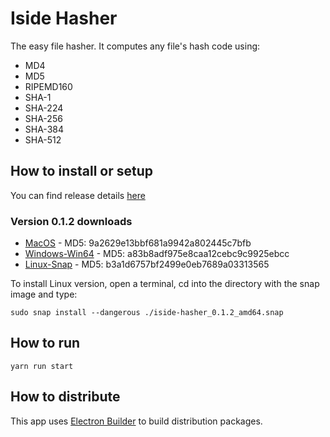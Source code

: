 # Iside Hasher

The easy file hasher. It computes any file's hash code using:

* MD4
* MD5
* RIPEMD160
* SHA-1
* SHA-224
* SHA-256
* SHA-384
* SHA-512

## How to install or setup

You can find release details [here](https://github.com/guildenstern70/IsideHasher/releases)

### Version 0.1.2 downloads

- [MacOS](https://github.com/guildenstern70/IsideHasher/releases/download/0.1.2/IsideHasher-0.1.2.dmg) - MD5: 9a2629e13bbf681a9942a802445c7bfb
- [Windows-Win64](https://github.com/guildenstern70/IsideHasher/releases/download/0.1.2/IsideHasher.Setup.0.1.2.exe) - MD5: a83b8adf975e8caa12cebc9c9925ebcc
- [Linux-Snap](https://github.com/guildenstern70/IsideHasher/releases/download/0.1.2/iside-hasher_0.1.2_amd64.snap) - MD5: b3a1d6757bf2499e0eb7689a03313565

To install Linux version, open a terminal, cd into the directory with the snap image and type:

    sudo snap install --dangerous ./iside-hasher_0.1.2_amd64.snap 

## How to run

    yarn run start

## How to distribute

This app uses [Electron Builder](https://github.com/electron-userland/electron-builder) to build distribution packages.



